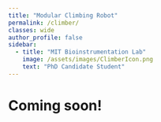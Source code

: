 ```yaml
---
title: "Modular Climbing Robot"
permalink: /climber/
classes: wide
author_profile: false
sidebar:
  - title: "MIT Bioinstrumentation Lab"
    image: /assets/images/ClimberIcon.png
    text: "PhD Candidate Student"
---
```

# Coming soon!